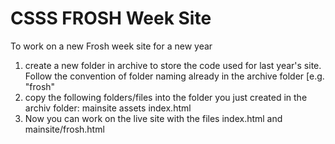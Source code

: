 # CSSS FROSH Week Site

To work on a new Frosh week site for a new year  
 1. create a new folder in archive to store the code used for last year's site. Follow the convention of folder naming already in the archive folder [e.g. "frosh<year>"  
 2. copy the following folders/files into the folder you just created in the archiv folder:
		mainsite
		assets
		index.html
 3. Now you can work on the live site with the files index.html and mainsite/frosh.html
